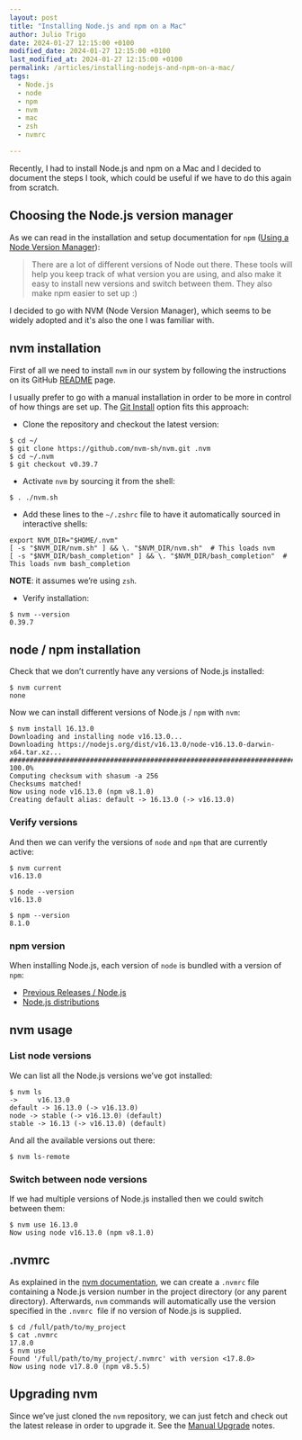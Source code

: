 ```yaml
---
layout: post
title: "Installing Node.js and npm on a Mac"
author: Julio Trigo
date: 2024-01-27 12:15:00 +0100
modified_date: 2024-01-27 12:15:00 +0100
last_modified_at: 2024-01-27 12:15:00 +0100
permalink: /articles/installing-nodejs-and-npm-on-a-mac/
tags:
  - Node.js
  - node
  - npm
  - nvm
  - mac
  - zsh
  - nvmrc

---
```


Recently, I had to install Node.js and npm on a Mac and I decided to document the steps I took,
which could be useful if we have to do this again from scratch.

<!--more-->

## Choosing the Node.js version manager

As we can read in the installation and setup documentation for `npm`
([Using a Node Version Manager](https://npm.github.io/installation-setup-docs/installing/using-a-node-version-manager.html)):

> There are a lot of different versions of Node out there.
These tools will help you keep track of what version you are using, and also make it easy to
install new versions and switch between them. They also make npm easier to set up :)

I decided to go with NVM (Node Version Manager), which seems to be widely adopted and it's also the
one I was familiar with.

## nvm installation

First of all we need to install `nvm` in our system by following the instructions on its
GitHub [README](https://github.com/nvm-sh/nvm#installing-and-updating) page.

I usually prefer to go with a manual installation in order to be more in control of how things are
set up. The [Git Install](https://github.com/nvm-sh/nvm#git-install) option fits this approach:

* Clone the repository and checkout the latest version:

```shell
$ cd ~/
$ git clone https://github.com/nvm-sh/nvm.git .nvm
$ cd ~/.nvm
$ git checkout v0.39.7
```

* Activate `nvm` by sourcing it from the shell:

```shell
$ . ./nvm.sh
```

* Add these lines to the `~/.zshrc` file to have it automatically sourced in interactive shells:

```shell
export NVM_DIR="$HOME/.nvm"
[ -s "$NVM_DIR/nvm.sh" ] && \. "$NVM_DIR/nvm.sh"  # This loads nvm
[ -s "$NVM_DIR/bash_completion" ] && \. "$NVM_DIR/bash_completion"  # This loads nvm bash_completion
```

**NOTE**: it assumes we’re using `zsh`.

* Verify installation:

```shell
$ nvm --version
0.39.7
```

## node / npm installation

Check that we don’t currently have any versions of Node.js installed:

```shell
$ nvm current
none
```

Now we can install different versions of Node.js / `npm` with `nvm`:

```shell
$ nvm install 16.13.0
Downloading and installing node v16.13.0...
Downloading https://nodejs.org/dist/v16.13.0/node-v16.13.0-darwin-x64.tar.xz...
################################################################################################################################ 100.0%
Computing checksum with shasum -a 256
Checksums matched!
Now using node v16.13.0 (npm v8.1.0)
Creating default alias: default -> 16.13.0 (-> v16.13.0)
```

### Verify versions

And then we can verify the versions of `node` and `npm` that are currently active:

```shell
$ nvm current
v16.13.0

$ node --version
v16.13.0

$ npm --version
8.1.0
```

### npm version

When installing Node.js, each version of `node` is bundled with a version of `npm`:
* [Previous Releases / Node.js](https://nodejs.org/en/download/releases/)
* [Node.js distributions](https://nodejs.org/dist/index.json)

## nvm usage

### List node versions

We can list all the Node.js versions we’ve got installed:

```shell
$ nvm ls
->     v16.13.0
default -> 16.13.0 (-> v16.13.0)
node -> stable (-> v16.13.0) (default)
stable -> 16.13 (-> v16.13.0) (default)
```

And all the available versions out there:

```shell
$ nvm ls-remote
```

### Switch between node versions

If we had multiple versions of Node.js installed then we could switch between them:

```shell
$ nvm use 16.13.0
Now using node v16.13.0 (npm v8.1.0)
```

## .nvmrc

As explained in the [nvm documentation](https://github.com/nvm-sh/nvm#nvmrc), we can create a
`.nvmrc` file containing a Node.js version number in the project directory (or any parent
directory). Afterwards, `nvm` commands will automatically use the version specified in the `.nvmrc` 
file if no version of Node.js is supplied.

```shell
$ cd /full/path/to/my_project
$ cat .nvmrc
17.8.0
$ nvm use
Found '/full/path/to/my_project/.nvmrc' with version <17.8.0>
Now using node v17.8.0 (npm v8.5.5)
```

## Upgrading nvm

Since we’ve just cloned the `nvm` repository, we can just fetch and check out the latest release in
order to upgrade it. See the [Manual Upgrade](https://github.com/nvm-sh/nvm#manual-upgrade) notes.
